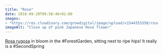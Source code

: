 ```yaml
---
title: "Rose"
date: 2018-09-20T09:58:46+01:00
images: 
- "https://res.cloudinary.com/growdigital/image/upload/v1544353350/rose-43877817975.jpg"
imageAlt: "Close up of pink Japanese Rose flower"
---
```


[Rosa rugosa](https://pfaf.org/user/plant.aspx?latinname=Rosa+rugosa) in bloom in the #ForestGarden, sitting next to ripe hips! It really is a #SecondSpring
